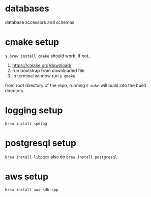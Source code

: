 # databases
database accessors and schemas


# cmake setup
`$ brew install cmake`
should work, if not..

1) https://cmake.org/download/
2) run bootstrap from downloaded file
3) in terminal window run `$ gmake`

from root directory of the repo, running `$ make` will build into the build directory

# logging setup
`brew install spdlog`

# postgresql setup
`brew install libpqxx`
also do
`brew install postgresql`

# aws setup
`brew install aws-sdk-cpp`